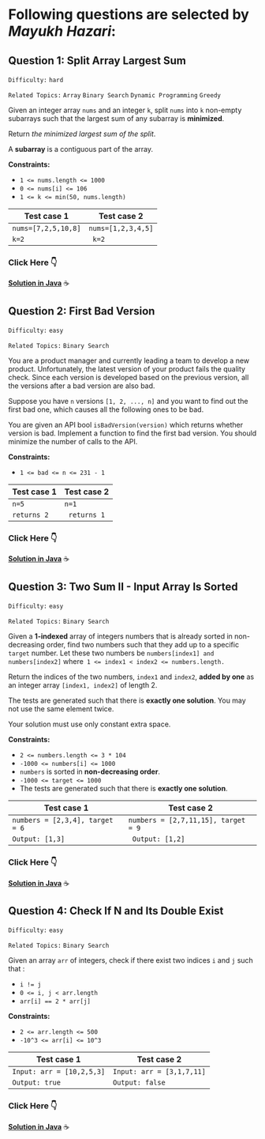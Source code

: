 # Following questions are selected by _Mayukh Hazari_:

## Question 1: Split Array Largest Sum

`Difficulty:` `hard`

`Related Topics:` `Array` `Binary Search` `Dynamic Programming` `Greedy`

Given an integer array `nums` and an integer `k`, split `nums` into `k` non-empty subarrays such that the largest sum of any subarray is **minimized**.

Return _the minimized largest sum of the split_.

A **subarray** is a contiguous part of the array.

**Constraints:**

- `1 <= nums.length <= 1000`
- `0 <= nums[i] <= 106`
- `1 <= k <= min(50, nums.length)`

| **Test case 1**     | **Test case 2**    |
| ------------------- | ------------------ |
| `nums=[7,2,5,10,8]` | `nums=[1,2,3,4,5]` |
| `k=2`               | ` k=2`             |

### Click Here 👇

[**Solution in Java**]() ☕

##

## Question 2: First Bad Version

`Difficulty:` `easy`

`Related Topics:` `Binary Search`

You are a product manager and currently leading a team to develop a new product. Unfortunately, the latest version of your product fails the quality check. Since each version is developed based on the previous version, all the versions after a bad version are also bad.

Suppose you have `n` versions `[1, 2, ..., n]` and you want to find out the first bad one, which causes all the following ones to be bad.

You are given an API bool `isBadVersion(version)` which returns whether version is bad. Implement a function to find the first bad version. You should minimize the number of calls to the API.

**Constraints:**

- `1 <= bad <= n <= 231 - 1`

| **Test case 1** | **Test case 2** |
| --------------- | --------------- |
| `n=5`           | `n=1`           |
| `returns 2`     | ` returns 1`    |

### Click Here 👇

[**Solution in Java**]() ☕

##

## Question 3: Two Sum II - Input Array Is Sorted

`Difficulty:` `easy`

`Related Topics:` `Binary Search`

Given a **1-indexed** array of integers numbers that is already sorted in non-decreasing order, find two numbers such that they add up to a specific `target` number. Let these two numbers be `numbers[index1] and numbers[index2]` where` 1 <= index1 < index2 <= numbers.length.`

Return the indices of the two numbers, `index1` and `index2`, **added by one** as an integer array `[index1, index2]` of length 2.

The tests are generated such that there is **exactly one solution**. You may not use the same element twice.

Your solution must use only constant extra space.

**Constraints:**

- `2 <= numbers.length <= 3 * 104`
- `-1000 <= numbers[i] <= 1000`
- `numbers` is sorted in **non-decreasing order**.
- `-1000 <= target <= 1000`
- The tests are generated such that there is **exactly one solution**.

| **Test case 1**                 | **Test case 2**                     |
| ------------------------------- | ----------------------------------- |
| `numbers = [2,3,4], target = 6` | `numbers = [2,7,11,15], target = 9` |
| `Output: [1,3]`                 | ` Output: [1,2]`                    |

### Click Here 👇

[**Solution in Java**]() ☕

##

## Question 4: Check If N and Its Double Exist

`Difficulty:` `easy`

`Related Topics:` `Binary Search`

Given an array `arr` of integers, check if there exist two indices `i` and `j` such that :

- `i != j`
- `0 <= i, j < arr.length`
- `arr[i] == 2 * arr[j]`

**Constraints:**

- `2 <= arr.length <= 500`
- `-10^3 <= arr[i] <= 10^3`

| **Test case 1**           | **Test case 2**           |
| ------------------------- | ------------------------- |
| `Input: arr = [10,2,5,3]` | `Input: arr = [3,1,7,11]` |
| `Output: true`            | `Output: false`           |

### Click Here 👇

[**Solution in Java**]() ☕


